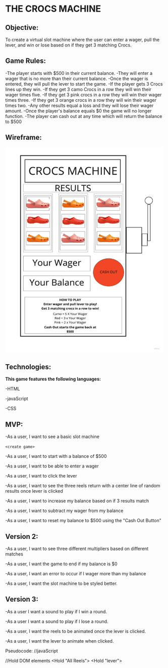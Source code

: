# THE CROCS MACHINE #

## Objective: ##

To create a virtual slot machine where the user can enter a wager, pull the lever, and win or lose based on if they get 3 matching Crocs.

## Game Rules: ##

-The player starts with $500 in their current balance.
-They will enter a wager that is no more than their current balance.
-Once the wager is entered, they will pull the lever to start the game.
-If the player gets 3 Crocs lines up they win.
-If they get 3 camo Crocs in a row they will win their wager times five.
-If they get 3 pink crocs in a row they will win their wager times three.
-If they get 3 orange crocs in a row they will win their wager times two.
-Any other results equal a loss and they will lose their wager amount.
-Once the player's balance equals $0 the game will no longer function.
-The player can cash out at any time which will return the balance to $500

## Wireframe: ##


<img src="CrocsMachineWireframe.jpg" alt="wireframe" width="500" height="650"/>




## Technologies: ##

**This game features the following languages:**

-HTML

-javaScript

-CSS


## MVP: ##

-As a user, I want to see a basic slot machine
 
 ```<create game>```

-As a user, I want to start with a balance of $500

-As a user, I want to be able to enter a wager

-As a user, I want to click the lever

-As a user, I want to see the three reels return with a center line of random results once lever is clicked

-As a user, I want to increase my balance based on if 3 results match

-As a user, I want to subtract my wager from my balance

-As a user, I want to reset my balance to $500 using the "Cash Out Button"

## Version 2: ##

-As a user, I want to see three different multipliers based on different matches

-As a user, I want the game to end if my balance is $0

-As a user, I want an error to occur if I wager more than my balance

-As a user, I want the slot machine to be styled better.

## Version 3: ##

-As a user I want a sound to play if I win a round.

-As a user I want a sound to play if I lose a round.

-As a user, I want the reels to be animated once the lever is clicked.

-As a user, I want the lever to animate when clicked.


Pseudocode:
//javaScript

<create Game>

//Hold DOM elements
<Hold "All Reels">
<Hold "lever">
